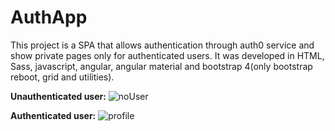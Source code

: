 # AuthApp

This project is a SPA that allows authentication through auth0 service and show private pages only for authenticated users. It was developed in HTML, Sass, javascript, angular, angular material and bootstrap 4(only bootstrap reboot, grid and utilities).

<strong>Unauthenticated user:</strong>
![noUser](https://user-images.githubusercontent.com/49765252/78951741-ce1f5900-7a98-11ea-824f-f180d308908a.JPG)

<strong>Authenticated user:</strong>
![profile](https://user-images.githubusercontent.com/49765252/78952032-cc09ca00-7a99-11ea-8c58-79fa6938a673.JPG)
